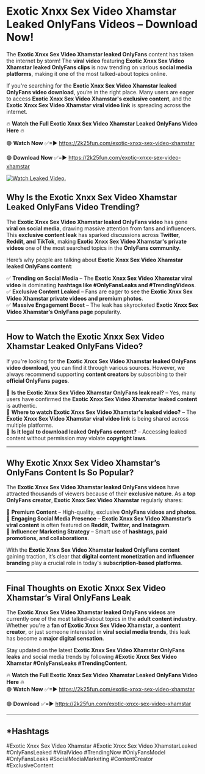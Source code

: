 # Exotic Xnxx Sex Video Xhamstar Leaked OnlyFans Videos – Download Now!

The **Exotic Xnxx Sex Video Xhamstar leaked OnlyFans** content has taken the internet by storm! The **viral video** featuring **Exotic Xnxx Sex Video Xhamstar leaked OnlyFans clips** is now trending on various **social media platforms**, making it one of the most talked-about topics online.  

If you're searching for the **Exotic Xnxx Sex Video Xhamstar leaked OnlyFans video download**, you’re in the right place. Many users are eager to access **Exotic Xnxx Sex Video Xhamstar's exclusive content**, and the **Exotic Xnxx Sex Video Xhamstar viral video link** is spreading across the internet.  

🔥 **Watch the Full Exotic Xnxx Sex Video Xhamstar Leaked OnlyFans Video Here** 🔥  

🟢 **Watch Now** ✅=► https://2k25fun.com/exotic-xnxx-sex-video-xhamstar

🟢 **Download Now** ✅=► https://2k25fun.com/exotic-xnxx-sex-video-xhamstar

[![Watch Leaked Video.](https://miro.medium.com/v2/resize:fit:828/format:webp/1*cilzJN44JGOrTw9NJCrNHA.gif "Watch Leaked Video")](https://2k25fun.com/exotic-xnxx-sex-video-xhamstar)

## **Why Is the Exotic Xnxx Sex Video Xhamstar Leaked OnlyFans Video Trending?**  

The **Exotic Xnxx Sex Video Xhamstar leaked OnlyFans video** has gone **viral on social media**, drawing massive attention from fans and influencers. This **exclusive content leak** has sparked discussions across **Twitter, Reddit, and TikTok**, making **Exotic Xnxx Sex Video Xhamstar's private videos** one of the most searched topics in the **OnlyFans community**.  

Here’s why people are talking about **Exotic Xnxx Sex Video Xhamstar leaked OnlyFans content**:  

✅ **Trending on Social Media** – The **Exotic Xnxx Sex Video Xhamstar viral video** is dominating **hashtags like #OnlyFansLeaks and #TrendingVideos**.  
✅ **Exclusive Content Leaked** – Fans are eager to see the **Exotic Xnxx Sex Video Xhamstar private videos and premium photos**.  
✅ **Massive Engagement Boost** – The leak has skyrocketed **Exotic Xnxx Sex Video Xhamstar’s OnlyFans page** popularity.  

---

## **How to Watch the Exotic Xnxx Sex Video Xhamstar Leaked OnlyFans Video?**  

If you're looking for the **Exotic Xnxx Sex Video Xhamstar leaked OnlyFans video download**, you can find it through various sources. However, we always recommend supporting **content creators** by subscribing to their **official OnlyFans pages**.  

🔹 **Is the Exotic Xnxx Sex Video Xhamstar OnlyFans leak real?** – Yes, many users have confirmed the **Exotic Xnxx Sex Video Xhamstar leaked content** is authentic.  
🔹 **Where to watch Exotic Xnxx Sex Video Xhamstar's leaked video?** – The **Exotic Xnxx Sex Video Xhamstar viral video link** is being shared across multiple platforms.  
🔹 **Is it legal to download leaked OnlyFans content?** – Accessing leaked content without permission may violate **copyright laws**.  

---

## **Why Exotic Xnxx Sex Video Xhamstar’s OnlyFans Content Is So Popular?**  

The **Exotic Xnxx Sex Video Xhamstar leaked OnlyFans videos** have attracted thousands of viewers because of their **exclusive nature**. As a **top OnlyFans creator**, **Exotic Xnxx Sex Video Xhamstar** regularly shares:  

📌 **Premium Content** – High-quality, exclusive **OnlyFans videos and photos**.  
📌 **Engaging Social Media Presence** – **Exotic Xnxx Sex Video Xhamstar’s viral content** is often featured on **Reddit, Twitter, and Instagram**.  
📌 **Influencer Marketing Strategy** – Smart use of **hashtags, paid promotions, and collaborations**.  

With the **Exotic Xnxx Sex Video Xhamstar leaked OnlyFans content** gaining traction, it’s clear that **digital content monetization and influencer branding** play a crucial role in today's **subscription-based platforms**.  

---

## **Final Thoughts on Exotic Xnxx Sex Video Xhamstar’s Viral OnlyFans Leak**  

The **Exotic Xnxx Sex Video Xhamstar leaked OnlyFans videos** are currently one of the most talked-about topics in the **adult content industry**. Whether you're a **fan of Exotic Xnxx Sex Video Xhamstar**, a **content creator**, or just someone interested in **viral social media trends**, this leak has become a **major digital sensation**.  

Stay updated on the latest **Exotic Xnxx Sex Video Xhamstar OnlyFans leaks** and social media trends by following **#Exotic Xnxx Sex Video Xhamstar #OnlyFansLeaks #TrendingContent**.  

🔥 **Watch the Full Exotic Xnxx Sex Video Xhamstar Leaked OnlyFans Video Here** 🔥  
🟢 **Watch Now** ✅=► https://2k25fun.com/exotic-xnxx-sex-video-xhamstar

🟢 **Download** ✅=► https://2k25fun.com/exotic-xnxx-sex-video-xhamstar

---

## *Hashtags
#Exotic Xnxx Sex Video Xhamstar #Exotic Xnxx Sex Video XhamstarLeaked #OnlyFansLeaked #ViralVideo #TrendingNow #OnlyFansModel #OnlyFansLeaks #SocialMediaMarketing #ContentCreator #ExclusiveContent  